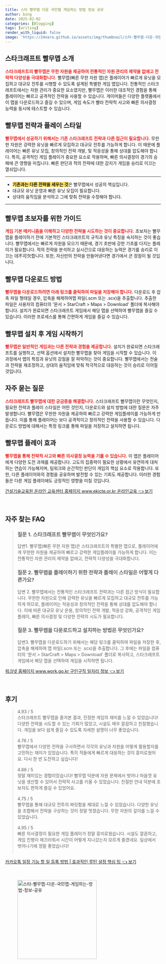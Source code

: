 ```yaml
---
title: 스타 빨무맵 다운 국민맵 게임하는 방법 정보 공유
author: bing
date: 2025-02-02
categories: [Blogging]
tags: [writing]
render_with_liquid: false
image: 'https://24nara.github.io/assets/img/thumbnail/스타-빨무맵-다운-국민맵-게임하는-방법-정보-공유.webp'
---
```



<h2 id='스타크래프트_빨무맵_소개'>스타크래프트 빨무맵 소개</h2>

<p><b><span style="color: #ee2323;">스타크래프트의 빨무맵은 무한 자원을 제공하여 전통적인 자원 관리의 제약을 없애고 전략적 다양성을 극대화합니다.</span></b> 빨무맵(빠른 무한 자원 맵)은 플레이어가 빠르게 유닛을 모집하고 대규모 전투를 시행할 수 있도록 설계된 특별한 게임 맵입니다. 전통적인 스타크래프트에서는 자원 관리가 중요한 요소였지만, 빨무맵은 이러한 대조적인 경험을 통해 플레이어는 빠르고 공격적인 전략을 사용할 수 있습니다. 게이머들은 다양한 플랫폼에서 이 맵을 다운로드하고 즐길 수 있으며, 게임 속도가 빨라 전략적 사고와 빠른 의사결정 능력을 동시에 테스트할 수 있습니다.</p>

<h2 id='빨무맵_전략과_플레이_스타일'>빨무맵 전략과 플레이 스타일</h2>

<p><b><span style="color: #ee2323;">빨무맵에서 성공하기 위해서는 기존 스타크래프트 전략과 다른 접근이 필요합니다.</span></b> 무한한 자원은 강력한 유닛을 빠르게 모집하고 대규모 전투를 가능하게 합니다. 이 때문에 플레이어는 빠른 유닛 모집, 창의적인 전략 개발, 및 적응성을 통해 상대를 압도해야 합니다. 특히, 공격적인 게임 플레이가 중요한 요소로 작용하며, 빠른 의사결정이 경기의 승패에 큰 영향을 미칩니다. 빠른 판단과 적의 전략에 대한 감지가 게임을 승리로 이끄는 열쇠입니다.</p>

<hr />

<ul>
    <li><b><span style="background-color: #ffe066;">기존과는 다른 전략을 세우는 것</span></b>은 빨무맵에서 성공의 핵심입니다.</li>
    <li>대규모 유닛 운영과 빠른 유닛 모집이 필요합니다.</li>
    <li>상대의 움직임을 분석하고 그에 맞춰 전략을 수정해야 합니다.</li>
</ul>

<hr />

<h2 id='빨무맵_초보자를_위한_가이드'>빨무맵 초보자를 위한 가이드</h2>

<p><b><span style="color: #ee2323;">게임 기본 메커니즘을 이해하고 다양한 전략을 시도하는 것이 중요합니다.</span></b> 초보자는 빨무맵을 플레이하기 전에 기본적인 스타크래프트의 규칙과 유닛 특징을 숙지하는 것이 좋습니다. 빨무맵에서는 빠르게 자원을 모으기 때문에, 경기 초반에 강한 기초를 다지는 플레이가 필요합니다. 적의 전략을 분석하고 실시간으로 대응하는 능력은 경기를 승리로 이끄는 데不可欠합니다. 또한, 자신만의 전략을 만들어낸다면 경기에서 큰 장점이 될 것입니다.</p>

<h2 id='빨무맵_다운로드_방법'>빨무맵 다운로드 방법</h2>

<p><b><span style="color: #ee2323;">빨무맵을 다운로드하려면 아래 링크를 클릭하여 파일을 저장해야 합니다.</span></b> 다운로드 후 압축 파일 형태일 경우, 압축을 해제하여맵 파일(.scm 또는 .scx)을 추출합니다. 추출한 파일은 사용자의 컴퓨터의 '문서 > StarCraft > Maps > Download' 폴더에 복사해야 합니다. 설치가 완료되면 스타크래프트 게임에서 해당 맵을 선택하여 빨무맵을 즐길 수 있습니다. 이러한 프로세스를 통해 간편하게 게임을 즐길 수 있습니다.</p>

<h2 id='빨무맵_설치후_게임_시작하기'>빨무맵 설치 후 게임 시작하기</h2>

<p><b><span style="color: #ee2323;">빨무맵은 일반적인 게임과는 다른 전략과 경험을 제공합니다.</span></b> 설치가 완료되면 스타크래프트를 실행하고, 선택 옵션에서 설치한 빨무맵을 찾아 게임을 시작할 수 있습니다. 이 과정에서 맵의 특징과 유닛의 강점을 잘 파악하는 것이 중요합니다. 빨무맵에서는 전술과 전략을 재조정하고, 상대의 움직임에 맞춰 적극적으로 대응하는 것이 승리로 이어질 것입니다.</p>

<h2 id='자주_묻는_질문'>자주 묻는 질문</h2>

<p><b><span style="color: #ee2323;">스타크래프트 빨무맵에 대한 궁금증을 해결합니다.</span></b> 스타크래프트 빨무맵이란 무엇인지, 필요한 전략과 플레이 스타일은 어떤 것인지, 다운로드와 설치 방법에 대한 질문은 자주 발생합니다. 빨무맵은 무한한 자원을 제공하여 빠르고 강력한 게임플레이를 가능하게 만듭니다. 이를 통해 플레이어는 보다 공격적이고 창의적인 전략을 사용할 수 있습니다. 다운로드 방법에 대해서는 특정 링크를 통해 파일을 저장하고 설치하면 됩니다.</p>

<h2 id='빨무맵_플레이_효과'>빨무맵 플레이 효과</h2>

<p><b><span style="color: #ee2323;">빨무맵을 통해 전략적 사고와 빠른 의사결정 능력을 기를 수 있습니다.</span></b> 이 맵은 플레이어에게 다양한 도전 과제를 제공합니다. 고도의 집중력이 필요한 상황에서 유연하게 대처하는 연습이 가능해지며, 팀워크와 순간적인 판단이 게임의 핵심 요소로 작용합니다. 또한, 다른 플레이어와의 경험을 공유하며 발전할 수 있는 기회도 제공합니다. 이러한 경험들은 다른 게임 플레이에도 긍정적인 영향을 미칠 것입니다.</p>


<p><a class="click-button" title="건설기술교육원 온라인 교육센터 홈페이지 www.ekicte.or.kr 온라인교육" href="https://24nara.github.io/posts/%EA%B1%B4%EC%84%A4%EA%B8%B0%EC%88%A0%EA%B5%90%EC%9C%A1%EC%9B%90-%EC%98%A8%EB%9D%BC%EC%9D%B8-%EA%B5%90%EC%9C%A1%EC%84%BC%ED%84%B0-%ED%99%88%ED%8E%98%EC%9D%B4%EC%A7%80-www.ekicte.or.kr-%EC%98%A8%EB%9D%BC%EC%9D%B8%EA%B5%90%EC%9C%A1/" rel="dofollow">건설기술교육원 온라인 교육센터 홈페이지 www.ekicte.or.kr 온라인교육 👈 보기</a></p><br>
<h2 id='자주_찾는_FAQ'>자주 찾는 FAQ</h2>
<div itemscope="" itemtype="https://schema.org/FAQPage">
<blockquote>
<div itemscope="" itemprop="mainEntity" itemtype="https://schema.org/Question">
<h3 itemprop="name">질문 1. 스타크래프트 빨무맵이 무엇인가요?</h3>
<div itemscope="" itemprop="acceptedAnswer" itemtype="https://schema.org/Answer">
<span itemprop="text">
<p>답변1. 빨무맵(빠른 무한 자원 맵)은 스타크래프트의 특별한 맵으로, 플레이어에게 무한한 자원을 제공하여 빠르고 강력한 게임플레이를 가능하게 합니다. 이는 전통적인 자원 관리의 제약을 없애고, 전략적 다양성을 극대화합니다.</p>
</span>
</div>
</div>
<div itemscope="" itemprop="mainEntity" itemtype="https://schema.org/Question">
<h3 itemprop="name">질문 2. 빨무맵을 플레이하기 위한 전략과 플레이 스타일은 어떻게 다른가요?</h3>
<div itemscope="" itemprop="acceptedAnswer" itemtype="https://schema.org/Answer">
<span itemprop="text">
<p>답변 2. 빨무맵에서는 전통적인 스타크래프트 전략과는 다른 접근 방식이 필요합니다. 무한한 자원으로 인해 강력한 유닛을 빠르게 모집하고 대규모 전투를 가능하게 하므로, 플레이어는 적응성과 창의적인 전략을 통해 상대를 압도해야 합니다. 이에 따른 대규모 유닛 운용, 창의적인 전략 개발, 적응성 강화, 공격적인 게임플레이, 빠른 의사결정 및 다양한 전략의 시도가 필요합니다.</p>
</span>
</div>
</div>
<div itemscope="" itemprop="mainEntity" itemtype="https://schema.org/Question">
<h3 itemprop="name">질문 3. 빨무맵을 다운로드하고 설치하는 방법은 무엇인가요?</h3>
<div itemscope="" itemprop="acceptedAnswer" itemtype="https://schema.org/Answer">
<span itemprop="text">
<p>답변3. 빨무맵을 다운로드하기 위해서는 해당 링크를 클릭하여 파일을 저장한 후, 압축을 해제하여 맵 파일(.scm 또는 .scx)을 추출합니다. 그 후에는 파일을 컴퓨터의 '문서 > StarCraft > Maps > Download' 폴더로 복사하고, 스타크래프트 게임에서 해당 맵을 선택하여 게임을 시작하면 됩니다.</p>
</span>
</div>
</div>
</blockquote>
</div>
<p><a class="click-button" title="워크넷 홈페이지 www.work.go.kr 구인구직 일자리 정보" href="https://24nara.github.io/posts/%EC%9B%8C%ED%81%AC%EB%84%B7-%ED%99%88%ED%8E%98%EC%9D%B4%EC%A7%80-www.work.go.kr-%EA%B5%AC%EC%9D%B8%EA%B5%AC%EC%A7%81-%EC%9D%BC%EC%9E%90%EB%A6%AC-%EC%A0%95%EB%B3%B4/" rel="dofollow">워크넷 홈페이지 www.work.go.kr 구인구직 일자리 정보 👈 보기</a></p><br>
<h2 id='후기'>후기</h2>
<div itemscope itemtype="https://schema.org/Product">
  <blockquote>
  <div itemprop="review" itemscope itemtype="https://schema.org/Review">
      <div itemprop="reviewRating" itemscope itemtype="https://schema.org/Rating"> <span itemprop="ratingValue">4.93</span> / <span itemprop="bestRating">5</span> </div>
      <span itemprop="reviewBody">스타크래프트 빨무맵을 즐겨본 결과, 진정한 게임의 재미를 느낄 수 있었습니다! 다양한 전략을 시도할 수 있는 기회가 많았고, 시설도 매우 깔끔하고 친절했습니다. 게임을 보다 쉽게 즐길 수 있도록 자세한 설명이 너무 좋았습니다.</span>
  </div>
  <br>
  <div itemprop="review" itemscope itemtype="https://schema.org/Review">
      <div itemprop="reviewRating" itemscope itemtype="https://schema.org/Rating"> <span itemprop="ratingValue">4.76</span> / <span itemprop="bestRating">5</span> </div>
      <span itemprop="reviewBody">빨무맵에서 다양한 전략을 구사하면서 각각의 유닛과 자원을 어떻게 활용할지를 고민하는 재미가 있었습니다. 특히 적들에게 빠르게 대응하는 것이 흥미로웠어요. 다시 한 번 도전하고 싶습니다!</span>
  </div>
  <br>
  <div itemprop="review" itemscope itemtype="https://schema.org/Review">
      <div itemprop="reviewRating" itemscope itemtype="https://schema.org/Rating"> <span itemprop="ratingValue">4.88</span> / <span itemprop="bestRating">5</span> </div>
      <span itemprop="reviewBody">정말 재미있는 경험이었습니다! 빨무맵 덕분에 자원 문제에서 벗어나 마음껏 유닛을 생산할 수 있어서 전략적 사고를 키울 수 있었습니다. 친절한 안내 덕분에 초보자도 편하게 즐길 수 있었어요.</span>
  </div>
  <br>
  <div itemprop="review" itemscope itemtype="https://schema.org/Review">
      <div itemprop="reviewRating" itemscope itemtype="https://schema.org/Rating"> <span itemprop="ratingValue">4.75</span> / <span itemprop="bestRating">5</span> </div>
      <span itemprop="reviewBody">빨무맵을 통해 대규모 전투의 짜릿함을 제대로 느낄 수 있었습니다. 다양한 유닛을 조합해서 전략을 구상하는 것이 정말 멋졌습니다. 무한 자원의 깊이를 느낄 수 있었습니다.</span>
  </div>
  <br>
  <div itemprop="review" itemscope itemtype="https://schema.org/Review">
      <div itemprop="reviewRating" itemscope itemtype="https://schema.org/Rating"> <span itemprop="ratingValue">4.95</span> / <span itemprop="bestRating">5</span> </div>
      <span itemprop="reviewBody">빠른 의사결정이 필요한 게임 플레이가 정말 흥미로웠습니다. 시설도 깔끔하고, 게임 진행이 매끄러워서 시간이 어떻게 지나갔는지 모르게 즐겼네요. 일상에서 벗어나기에 정말 좋았습니다!</span>
  </div>
  <br>
  </blockquote>
</div>
<p><a class="click-button" title="카카오톡 일정 기능 할 일 등록 방법 | 효과적인 루틴 설정 핵심 팁" href="https://24nara.github.io/posts/%EC%B9%B4%EC%B9%B4%EC%98%A4%ED%86%A1-%EC%9D%BC%EC%A0%95-%EA%B8%B0%EB%8A%A5-%ED%95%A0-%EC%9D%BC-%EB%93%B1%EB%A1%9D-%EB%B0%A9%EB%B2%95-%ED%9A%A8%EA%B3%BC%EC%A0%81%EC%9D%B8-%EB%A3%A8%ED%8B%B4-%EC%84%A4%EC%A0%95-%ED%95%B5%EC%8B%AC-%ED%8C%81/" rel="dofollow">카카오톡 일정 기능 할 일 등록 방법 | 효과적인 루틴 설정 핵심 팁 👈 보기</a></p><br>
<figure class="image"><img src="https://24nara.github.io/assets/img/thumbnail/스타-빨무맵-다운-국민맵-게임하는-방법-정보-공유.webp" alt="스타-빨무맵-다운-국민맵-게임하는-방법-정보-공유" width="256" height="256"></figure>
